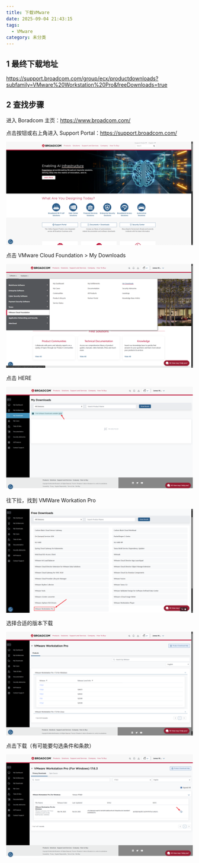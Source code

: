```yaml
---
title: 下载VMware
date: 2025-09-04 21:43:15
tags:
  - VMware
category: 未分类
---
```

## 1 最终下载地址

https://support.broadcom.com/group/ecx/productdownloads?subfamily=VMware%20Workstation%20Pro&freeDownloads=true

## 2 查找步骤

进入 Boradcom 主页：https://www.broadcom.com/

点击按钮或右上角进入 Support Portal：https://support.broadcom.com/

![Broadcom主页](./下载VMware/BroadcomHome.png)

点击 VMware Cloud Foundation > My Downloads

![Support网站](./下载VMware/SupportPortal.png)

点击 HERE

![免费下载](./下载VMware/FreeDownloads.png)

往下拉，找到 VMWare Workation Pro

![VMware](./下载VMware/VMware.png)

选择合适的版本下载

![选择版本](./下载VMware/ChoiceVersion.png)

点击下载（有可能要勾选条件和条款）

![下载](./下载VMware/Download.png)
